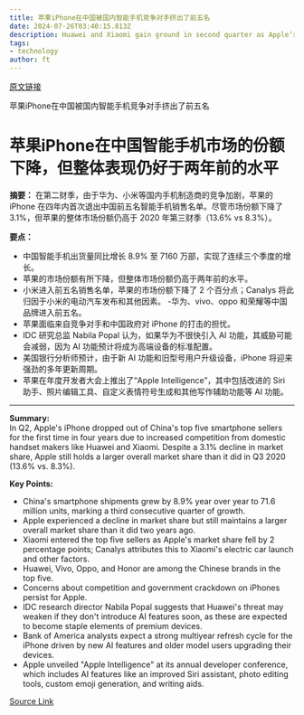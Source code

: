 ```yaml
---
title: 苹果iPhone在中国被国内智能手机竞争对手挤出了前五名
date: 2024-07-26T03:40:15.813Z
description: Huawei and Xiaomi gain ground in second quarter as Apple’s share of key market falls
tags: 
- technology
author: ft
---
```


[原文链接](https://ft.com/content/c362d125-70e7-43a9-a746-37b69f1b3ad0)

苹果iPhone在中国被国内智能手机竞争对手挤出了前五名

# 苹果iPhone在中国智能手机市场的份额下降，但整体表现仍好于两年前的水平

**摘要：**
在第二财季，由于华为、小米等国内手机制造商的竞争加剧，苹果的 iPhone 在四年内首次退出中国前五名智能手机销售名单。尽管市场份额下降了 3.1%，但苹果的整体市场份额仍高于 2020 年第三财季（13.6% vs 8.3%）。

**要点：**
- 中国智能手机出货量同比增长 8.9% 至 7160 万部，实现了连续三个季度的增长。
- 苹果的市场份额有所下降，但整体市场份额仍高于两年前的水平。
- 小米进入前五名销售名单，苹果的市场份额下降了 2 个百分点；Canalys 将此归因于小米的电动汽车发布和其他因素。
-华为、vivo、oppo 和荣耀等中国品牌进入前五名。
- 苹果面临来自竞争对手和中国政府对 iPhone 的打击的担忧。
- IDC 研究总监 Nabila Popal 认为，如果华为不很快引入 AI 功能，其威胁可能会减弱，因为 AI 功能预计将成为高端设备的标准配置。
- 美国银行分析师预计，由于新 AI 功能和旧型号用户升级设备，iPhone 将迎来强劲的多年更新周期。
- 苹果在年度开发者大会上推出了“Apple Intelligence”，其中包括改进的 Siri 助手、照片编辑工具、自定义表情符号生成和其他写作辅助功能等 AI 功能。

---

 **Summary:**  
In Q2, Apple's iPhone dropped out of China's top five smartphone sellers for the first time in four years due to increased competition from domestic handset makers like Huawei and Xiaomi. Despite a 3.1% decline in market share, Apple still holds a larger overall market share than it did in Q3 2020 (13.6% vs. 8.3%).

**Key Points:**  
- China's smartphone shipments grew by 8.9% year over year to 71.6 million units, marking a third consecutive quarter of growth.
- Apple experienced a decline in market share but still maintains a larger overall market share than it did two years ago.
- Xiaomi entered the top five sellers as Apple's market share fell by 2 percentage points; Canalys attributes this to Xiaomi's electric car launch and other factors.
- Huawei, Vivo, Oppo, and Honor are among the Chinese brands in the top five.
- Concerns about competition and government crackdown on iPhones persist for Apple.
- IDC research director Nabila Popal suggests that Huawei's threat may weaken if they don't introduce AI features soon, as these are expected to become staple elements of premium devices.
- Bank of America analysts expect a strong multiyear refresh cycle for the iPhone driven by new AI features and older model users upgrading their devices.
- Apple unveiled "Apple Intelligence" at its annual developer conference, which includes AI features like an improved Siri assistant, photo editing tools, custom emoji generation, and writing aids.

[Source Link](https://ft.com/content/c362d125-70e7-43a9-a746-37b69f1b3ad0)

